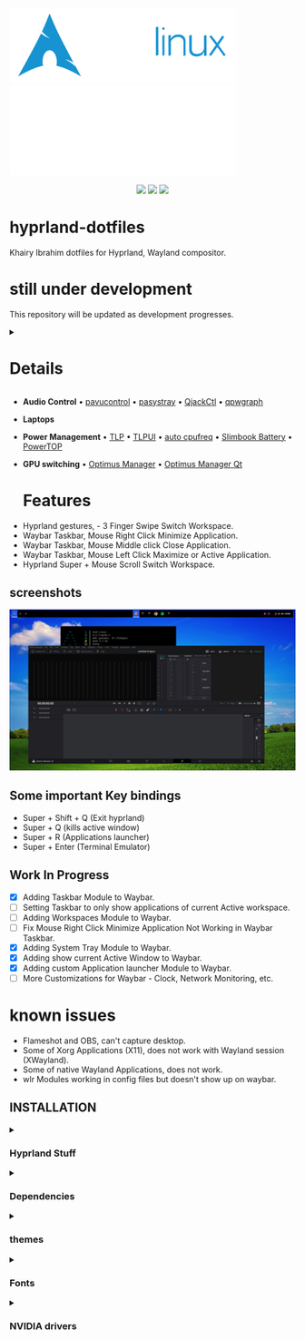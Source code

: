 <img align="left"> <img width="400" src="./gallery/archlinux-logo-light.png">
<img align="right"> <img width="400" src="./gallery/hyprland-logo-light.svg">


<div align="center">
<img src="https://img.shields.io/github/last-commit/KhairyIbrahim/hyprland-dotfiles?style=for-the-badge&logo=github&color=a6da95&logoColor=D9E0EE&labelColor=302D41"/>
<img src="https://img.shields.io/github/repo-size/KhairyIbrahim/hyprland-dotfiles?style=for-the-badge&logo=dropbox&color=7dc4e4&logoColor=D9E0EE&labelColor=302D41"/>
<img src="https://img.shields.io/github/stars/KhairyIbrahim/hyprland-dotfiles?style=for-the-badge&logo=powerpages&color=cba6f7&logoColor=D9E0EE&labelColor=302D41"/>
</div>

# hyprland-dotfiles
Khairy Ibrahim dotfiles for Hyprland, Wayland compositor.

# still under development
This repository will be updated as development progresses.





<details>
<summary><h1>Details</h1></summary>

|  |  |
| :-- | --- |
Distribution | [Arch Linux](https://archlinux.org/)
Compositor | [Hyprland](https://hyprland.org/)
Terminal Emulator | [Kitty](https://sw.kovidgoyal.net/kitty/)
Applications launcher | [Rofi](https://github.com/lbonn/rofi)
Bar | [Waybar](https://github.com/Alexays/Waybar)
Wallpaper| [swww](https://github.com/Horus645/swww)
authentication agent | [xfce-polkit](https://github.com/ncopa/xfce-polkit)
Antivirus | [ClamAV](https://www.clamav.net/) • [ClamTk](https://sourceforge.net/projects/clamtk/)
Firewall | [OpenSnitch](https://github.com/evilsocket/opensnitch)
Terminal text editor | [Neovim](https://neovim.io/) • [GNU nano](https://www.nano-editor.org/)
text editor | [VSCodium](https://vscodium.com/)
Terminal File Manager | [LF](https://github.com/gokcehan/lf)
File Manager | [Nemo](https://github.com/linuxmint/nemo)
Interactive Shell | [fish](https://fishshell.com/)
System Shell | [GNU Bash](https://www.gnu.org/software/bash/)
Network management | [NetworkManager](https://networkmanager.dev/) • [NM-Applet/connection-editor](https://gitlab.gnome.org/GNOME/network-manager-applet)
Modem management | [ModemManager](https://www.freedesktop.org/wiki/Software/ModemManager/) • [Modem Manager GUI](https://sourceforge.net/projects/modem-manager-gui/)
Bluetooth | [BlueZ](http://www.bluez.org/) • [Blueman](https://github.com/blueman-project/blueman)
Login Manager | [SDDM](https://github.com/sddm/sddm)
Screenshot | [grim](https://github.com/emersion/grim) • [slurp](https://github.com/emersion/slurp) • [swappy](https://github.com/jtheoof/swappy)
Notification Daemon | [SwayNotificationCenter](https://github.com/ErikReider/SwayNotificationCenter) • [SwayOSD](https://github.com/ErikReider/SwayOSD)
Input Tools | [gestures](https://gitlab.com/cunidev/gestures)
Screen locker | [gtklock](https://github.com/jovanlanik/gtklock) • [userinfo-module](https://github.com/jovanlanik/gtklock-userinfo-module) • [Mugshot](https://github.com/bluesabre/mugshot) • [powerbar-module](https://github.com/jovanlanik/gtklock-powerbar-module) • [playerctl-module](https://github.com/jovanlanik/gtklock-playerctl-module)
Clipboard Manager | [CopyQ](https://hluk.github.io/CopyQ/)
Theme Manager | [nwg look](https://github.com/nwg-piotr/nwg-look) • [Kvantum](https://github.com/tsujan/Kvantum) • [qt5ct](https://github.com/desktop-app/qt5ct)
Theme | [Catppuccin](https://catppuccin-website.vercel.app/)


</details>



* **Audio Control** •  [pavucontrol](https://github.com/pulseaudio/pavucontrol) • [pasystray](https://github.com/christophgysin/pasystray) • [QjackCtl](https://github.com/rncbc/qjackctl) • [qpwgraph](https://github.com/rncbc/qpwgraph)


* **Laptops**
* **Power Management** •  [TLP](https://github.com/linrunner/TLP) • [TLPUI](https://github.com/d4nj1/TLPUI) • [auto cpufreq](https://github.com/AdnanHodzic/auto-cpufreq) • [Slimbook Battery](https://github.com/Slimbook-Team/slimbookbattery) • [PowerTOP](https://github.com/fenrus75/powertop)
* **GPU switching** •  [Optimus Manager](https://github.com/Askannz/optimus-manager) • [Optimus Manager Qt](https://github.com/Shatur/optimus-manager-qt)

  

  # Features
- Hyprland gestures, - 3 Finger Swipe Switch Workspace.
- Waybar Taskbar, Mouse Right Click Minimize Application.
- Waybar Taskbar, Mouse Middle click Close Application.
- Waybar Taskbar, Mouse Left Click Maximize or Active Application.
- Hyprland Super + Mouse Scroll Switch Workspace.

## screenshots
![Screenshot](/gallery/1.png)


## Some important Key bindings
- Super + Shift + Q (Exit hyprland)
- Super + Q (kills active window)
- Super + R (Applications launcher)
- Super + Enter (Terminal Emulator)

## Work In Progress
- [x] Adding Taskbar Module to Waybar.
- [ ] Setting Taskbar to only show applications of current Active workspace.
- [ ] Adding Workspaces Module to Waybar.
- [ ] Fix Mouse Right Click Minimize Application Not Working in Waybar Taskbar.
- [x] Adding System Tray Module to Waybar.
- [x] Adding show current Active Window to Waybar.
- [x] Adding custom Application launcher Module to Waybar.
- [ ] More Customizations for Waybar - Clock, Network Monitoring, etc.

# known issues
- Flameshot and OBS, can't capture desktop.
- Some of Xorg Applications (X11), does not work with Wayland session (XWayland).
- Some of native Wayland Applications, does not work.
- wlr Modules working in config files but doesn't show up on waybar.


## INSTALLATION
<div align="left">

<details>
<summary><h3>Hyprland Stuff</h3></summary>

- Installation using yay

```sh
## Hyprland Stuff
yay -S hyprland-nvidia xdg-desktop-portal-hyprland waybar swaync swww
rofi-lbonn-wayland-git xfce-polkit swayosd-git swayidle gestures gammastep
```
</details>





<details>
<summary><h3>Dependencies</h3></summary>


- Installation using yay


```sh
yay -S ffmpegthumbnailer tumbler xorg-xwayland xwaylandvideobridge-cursor-mode-2-git
qt5-wayland qt6-wayland gtk4 bluez bluez-utils blueman copyq wireplumber
pamixer brightnessctl playerctl grim slurp swappy mtpfs gvfs gvfs-mtp gvfs-gphoto2
```
</details>




<details>
<summary><h3>themes</h3></summary>

- Installation using yay

```sh
## Dependencies
yay -S nwg-look kvantum qt5ct kvantum-theme-catppuccin-git papirus-icon-theme papirus-folders-catppuccin-git
catppuccin-gtk-theme-latte catppuccin-gtk-theme-frappe catppuccin-gtk-theme-macchiato catppuccin-gtk-theme-mocha
```
</details>





<details>
<summary><h3>Fonts</h3></summary>

- Installation using yay

```sh
## Dependencies
yay -S noto-fonts noto-fonts-cjk noto-fonts-emoji noto-fonts-extra ttf-noto-nerd
```
</details>




<details>
<summary><h3>NVIDIA drivers</h3></summary>

- Installation using yay

```sh
## Dependencies
yay -S nvidia-dkms nvidia-utils nvidia-settings libva libva-nvidia-driver 
```
</details>
